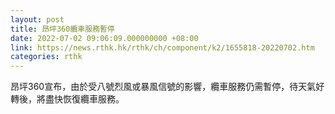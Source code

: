 ```yaml
---
layout: post
title: 昂坪360纜車服務暫停
date: 2022-07-02 09:06:09.000000000 +08:00
link: https://news.rthk.hk/rthk/ch/component/k2/1655818-20220702.htm
categories: rthk
---
```


昂坪360宣布，由於受八號烈風或暴風信號的影響，纜車服務仍需暫停，待天氣好轉後，將盡快恢復纜車服務。

